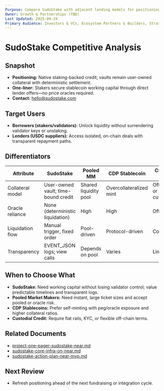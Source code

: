 ```yaml
---
Purpose: Compare SudoStake with adjacent lending models for positioning conversations.
Owner: Growth & Partnerships (TBD)
Last Updated: 2025-09-29
Primary Audience: Investors & VCs, Ecosystem Partners & Builders, Strategy
---
```


# SudoStake Competitive Analysis

## Snapshot
- **Positioning:** Native staking-backed credit; vaults remain user-owned collateral with deterministic settlement.
- **One-liner:** Stakers secure stablecoin working capital through direct lender offers—no price oracles required.
- **Contact:** hello@sudostake.com

## Target Users
- **Borrowers (stakers/validators):** Unlock liquidity without surrendering validator keys or unstaking.
- **Lenders (USDC suppliers):** Access isolated, on-chain deals with transparent repayment paths.

## Differentiators
| Attribute | SudoStake | Pooled MM | CDP Stablecoin | Custodial Credit |
| --- | --- | --- | --- | --- |
| Collateral model | User-owned vault; time-bound credit | Shared liquidity pool | Overcollateralized mint | Off-chain or custodial |
| Oracle reliance | None (deterministic liquidation) | High | High | Off-chain |
| Liquidation flow | Manual trigger, fixed order | Pool-driven | Protocol-driven | Contractual |
| Transparency | EVENT_JSON logs; view calls | Depends on pool | Varies | Limited |

## When to Choose What
- **SudoStake:** Need working capital without losing validator control; value predictable timelines and transparent logs.
- **Pooled Market Makers:** Need instant, large ticket sizes and accept pooled or oracle risk.
- **CDP Stablecoins:** Prefer self-minting with peg/oracle exposure and higher collateral ratios.
- **Custodial Credit:** Require fiat rails, KYC, or flexible off-chain terms.

## Related Documents
- [project-one-pager-sudostake-near.md](../overview/project-one-pager-sudostake-near.md)
- [sudostake-core-infra-on-near.md](../systems/sudostake-core-infra-on-near.md)
- [sudostake-action-plan-near-mvp.md](../execution/sudostake-action-plan-near-mvp.md)

## Next Review
- Refresh positioning ahead of the next fundraising or integration cycle.
